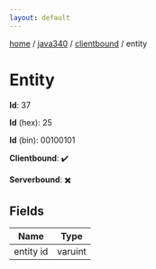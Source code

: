 ```yaml
---
layout: default
---
```


[home](/)  /  [java340](/protocol/java340)  /  [clientbound](/protocol/java340/clientbound)  /  entity

# Entity

**Id**: 37

**Id** (hex): 25

**Id** (bin): 00100101

**Clientbound**: ✔️

**Serverbound**: ✖️

## Fields

Name | Type
---|---
entity id | varuint
